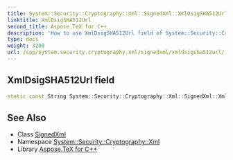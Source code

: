 ```yaml
---
title: System::Security::Cryptography::Xml::SignedXml::XmlDsigSHA512Url field
linktitle: XmlDsigSHA512Url
second_title: Aspose.TeX for C++
description: 'How to use XmlDsigSHA512Url field of System::Security::Cryptography::Xml::SignedXml class in C++.'
type: docs
weight: 3200
url: /cpp/system.security.cryptography.xml/signedxml/xmldsigsha512url/
---
```

## XmlDsigSHA512Url field




```cpp
static const String System::Security::Cryptography::Xml::SignedXml::XmlDsigSHA512Url
```

## See Also

* Class [SignedXml](../)
* Namespace [System::Security::Cryptography::Xml](../../)
* Library [Aspose.TeX for C++](../../../)
